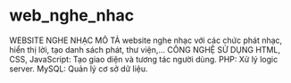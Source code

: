 # web_nghe_nhac
WEBSITE NGHE NHẠC
MÔ TẢ
  website nghe nhạc với các chức phát nhạc, hiển thị lời, tạo danh sách phát, thư viện,...
CÔNG NGHỆ SỬ DỤNG
  HTML, CSS, JavaScript: Tạo giao diện và tương tác người dùng.
  PHP: Xử lý logic server.
  MySQL: Quản lý cơ sở dữ liệu.
